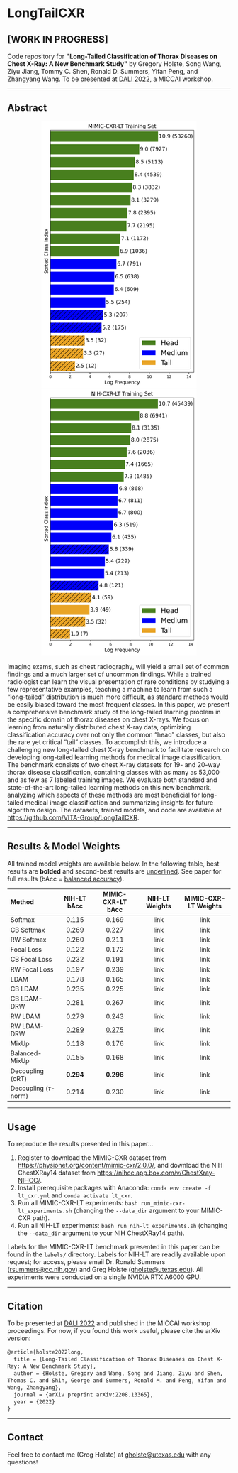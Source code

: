 # LongTailCXR

## **[WORK IN PROGRESS]**

Code repository for **"Long-Tailed Classification of Thorax Diseases on Chest X-Ray: A New Benchmark Study"** by Gregory Holste, Song Wang, Ziyu Jiang, Tommy C. Shen, Ronald D. Summers, Yifan Peng, and Zhangyang Wang. To be presented at [DALI 2022](https://dali-miccai.github.io/), a MICCAI workshop.

-----

## Abstract

<p align=center>
    <img src=figs/061322_log_mimic-lt_train.png height=600> <img src=figs/061322_log_nih-lt_train.png height=600>
</p>

Imaging exams, such as chest radiography, will yield a small set of common findings and a much larger set of uncommon findings. While a trained radiologist can learn the visual presentation of rare conditions by studying a few representative examples, teaching a machine to learn from such a “long-tailed” distribution is much more difficult, as standard methods would be easily biased toward the most frequent classes. In this paper, we present a comprehensive benchmark study of the long-tailed learning problem in the specific domain of thorax diseases on chest X-rays. We focus on learning from naturally distributed chest X-ray data, optimizing classification accuracy over not only the common “head" classes, but also the rare yet critical “tail” classes. To accomplish this, we introduce a challenging new long-tailed chest X-ray benchmark to facilitate research on developing long-tailed learning methods for medical image classification. The benchmark consists of two chest X-ray datasets for 19- and 20-way thorax disease classification, containing classes with as many as 53,000 and as few as 7 labeled training images. We evaluate both standard and state-of-the-art long-tailed learning methods on this new benchmark, analyzing which aspects of these methods are most beneficial for long-tailed medical image classification and summarizing insights for future algorithm design. The datasets, trained models, and code are available at https://github.com/VITA-Group/LongTailCXR.

-----

## Results & Model Weights

All trained model weights are available below. In the following table, best results are **bolded** and second-best results are <u>underlined</u>. See paper for full results (bAcc = [balanced accuracy](https://scikit-learn.org/stable/modules/generated/sklearn.metrics.balanced_accuracy_score.html#sklearn.metrics.balanced_accuracy_score)).

| Method | NIH-LT bAcc | MIMIC-CXR-LT bAcc | NIH-LT Weights | MIMIC-CXR-LT Weights |
| :--- | :---: | :---: | :---: | :---: |
| Softmax | 0.115 | 0.169 | link | link |
| CB Softmax | 0.269 | 0.227 | link | link |
| RW Softmax | 0.260 | 0.211 | link | link |
| Focal Loss | 0.122 | 0.172 | link | link |
| CB Focal Loss | 0.232 | 0.191 | link | link |
| RW Focal Loss | 0.197 | 0.239 | link | link |
| LDAM | 0.178 | 0.165 | link | link |
| CB LDAM | 0.235 | 0.225 | link | link |
| CB LDAM-DRW | 0.281 | 0.267 | link | link |
| RW LDAM | 0.279 | 0.243 | link | link |
| RW LDAM-DRW | <u>0.289</u> | <u>0.275</u> | link | link |
| MixUp | 0.118 | 0.176 | link | link |
| Balanced-MixUp | 0.155 | 0.168 | link | link |
| Decoupling (cRT) | **0.294** | **0.296** | link | link |
| Decoupling ($\tau$-norm) | 0.214 | 0.230 | link | link |

-----

## Usage

To reproduce the results presented in this paper...
1. Register to download the MIMIC-CXR dataset from https://physionet.org/content/mimic-cxr/2.0.0/, and download the NIH ChestXRay14 dataset from https://nihcc.app.box.com/v/ChestXray-NIHCC/.
2. Install prerequisite packages with Anaconda: `conda env create -f lt_cxr.yml` and `conda activate lt_cxr`.
3. Run all MIMIC-CXR-LT experiments: `bash run_mimic-cxr-lt_experiments.sh` (changing the `--data_dir` argument to your MIMIC-CXR path).
4. Run all NIH-LT experiments: `bash run_nih-lt_experiments.sh` (changing the `--data_dir` argument to your NIH ChestXRay14 path).

Labels for the MIMIC-CXR-LT benchmark presented in this paper can be found in the `labels/` directory. Labels for NIH-LT are readily available upon request; for access, please email Dr. Ronald Summers (rsummers@cc.nih.gov) and Greg Holste (gholste@utexas.edu). All experiments were conducted on a single NVIDIA RTX A6000 GPU.

-----

## Citation

To be presented at [DALI 2022](https://dali-miccai.github.io/) and published in the MICCAI workshop proceedings. For now, if you found this work useful, please cite the arXiv version:

```
@article{holste2022long,
  title = {Long-Tailed Classification of Thorax Diseases on Chest X-Ray: A New Benchmark Study},
  author = {Holste, Gregory and Wang, Song and Jiang, Ziyu and Shen, Thomas C. and Shih, George and Summers, Ronald M. and Peng, Yifan and Wang, Zhangyang},
  journal = {arXiv preprint arXiv:2208.13365},
  year = {2022}
}
```

-----

## Contact

Feel free to contact me (Greg Holste) at gholste@utexas.edu with any questions!
